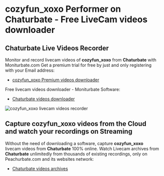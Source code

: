 # cozyfun_xoxo Performer on Chaturbate - Free LiveCam videos downloader

## Chaturbate Live Videos Recorder

Monitor and record livecam videos of **cozyfun_xoxo** from **Chaturbate** with Moniturbate.com
Get a premium trial for free by just and only registering with your Email address:
* [cozyfun_xoxo Premium videos downloader](https://moniturbate.com/request-demo-licence-key.html)

Free livecam videos downloader - Moniturbate Software:
* [Chaturbate videos downloader](https://moniturbate.com/moniturbate-download-software.html)

![cozyfun_xoxo livecam videos recorder](https://peachurnet.com/templates/moniturbate-software.png)


## Capture cozyfun_xoxo videos from the Cloud and watch your recordings on Streaming

Without the need of downloading a software, capture **cozyfun_xoxo** livecam videos from **Chaturbate** 100% online.
Watch Livecam archives from **Chaturbate** unlimitedly from thousands of existing recordings, only on Peachurbate.com and its websites network:
* [Chaturbate videos archives](https://peachurnet.com/)